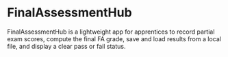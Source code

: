 # FinalAssessmentHub
FinalAssessmentHub is a lightweight app for apprentices to record partial exam scores, compute the final FA grade, save and load results from a local file, and display a clear pass or fail status.
